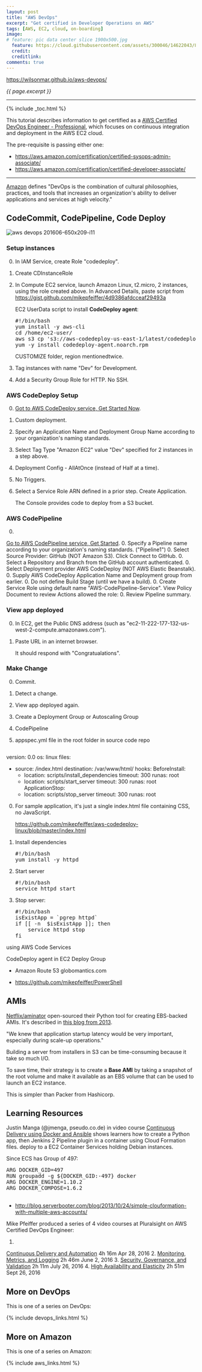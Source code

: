 ```yaml
---
layout: post
title: "AWS DevOps"
excerpt: "Get certified in Developer Operations on AWS"
tags: [AWS, EC2, cloud, on-boarding]
image:
# feature: pic data center slice 1900x500.jpg
  feature: https://cloud.githubusercontent.com/assets/300046/14622043/8b1f9cce-0584-11e6-8b9f-4b6db5bb6e37.jpg
  credit:
  creditlink:
comments: true
---
```

<a target="_blank" href="https://wilsonmar.github.io/aws-devops/">
https://wilsonmar.github.io/aws-devops/</a>

<i>{{ page.excerpt }}</i>
<hr />

{% include _toc.html %}

This tutorial describes information to get certified as a <a target="_blank" href="https://aws.amazon.com/certification/certified-devops-engineer-professional/">
AWS Certified DevOps Engineer - Professional</a>,
which focuses on continuous integration and deployment in the AWS EC2 cloud.

The pre-requisite is passing either one:
* https://aws.amazon.com/certification/certified-sysops-admin-associate/
* https://aws.amazon.com/certification/certified-developer-associate/


<hr />

<a target="_blank" href="https://aws.amazon.com/devops/">
Amazon</a> defines "DevOps is the combination of cultural philosophies, practices, and tools that increases an organization's ability to deliver applications and services at high velocity."

<a name="CodeDeploy"></a>

## CodeCommit, CodePipeline, Code Deploy #

![aws devops 201606-650x209-i11](https://cloud.githubusercontent.com/assets/300046/17295043/77eae0e8-57b7-11e6-958b-dc26ebe74361.jpg)

### Setup instances #

0. In IAM Service, create Role "codedeploy".

0. Create CDInstanceRole

0. In Compute EC2 service, launch Amazon Linux, t2.micro, 2 instances, using the role created above.
   In Advanced Details, paste script from https://gist.github.com/mikepfeiffer/4d9386afdcceaf29493a

   EC2 UserData script to install <strong>CodeDeploy agent</strong>:

   <pre>
   #!/bin/bash
   yum install -y aws-cli
   cd /home/ec2-user/
   aws s3 cp 's3://aws-codedeploy-us-east-1/latest/codedeploy-agent.noarch.rpm' . --region us-east-1
   yum -y install codedeploy-agent.noarch.rpm
   </pre>

   CUSTOMIZE folder, region mentionedtwice.

0. Tag instances with name "Dev" for Development.
0. Add a Security Group Role for HTTP. No SSH.

### AWS CodeDeploy Setup #

0. <a target="_blank" href="https://us-west-2.console.aws.amazon.com/codedeploy/home?region=us-west-2#/first-run/welcome">
   Got to AWS CodeDeploy service, Get Started Now</a>.
0. Custom deployment.
0. Specify an Application Name and Deployment Group Name according to your organization's naming standards.
0. Select Tag Type "Amazon EC2" value "Dev" specified for 2 instances in a step above.
0. Deployment Config - AllAtOnce (instead of Half at a time).
0. No Triggers.
0. Select a Service Role ARN defined in a prior step. Create Application.

   The Console provides code to deploy from a S3 bucket.

### AWS CodePipeline #

0. <a target="_blank" href="https://us-west-2.console.aws.amazon.com/codepipeline/home?region=us-west-2#/create/Name">
  Go to AWS CodePipeline service, Get Started</a>.
0. Specify a Pipeline name according to your organization's naming standards. ("Pipeline1")
0. Select Source Provider: GitHub (NOT Amazon S3). Click Connect to GitHub.
0. Select a Repository and Branch from the GitHub account authenticated.
0. Select Deployment provider AWS CodeDeploy (NOT AWS Elastic Beanstalk).
0. Supply AWS CodeDeploy Application Name and Deployment group from earlier.
0. Do not define Build Stage (until we have a build).
0. Create Service Role using default name "AWS-CodePipeline-Service". View Policy Document to review Actions allowed the role:
0. Review Pipeline summary.

### View app deployed #

0. In EC2, get the Public DNS address (such as "ec2-11-222-177-132-us-west-2-compute.amazonaws.com").
0. Paste URL in an internet browser.

   It should respond with "Congratualations".

### Make Change #

0. Commit.
0. Detect a change.
0. View app deployed again.


0. Create a Deployment Group or Autoscaling Group
0. CodePipeline


0. appspec.yml file in the root folder in source code repo

   <pre>
version: 0.0
os: linux
files:
  - source: /index.html
    destination: /var/www/html/
hooks:
  BeforeInstall:
    - location: scripts/install_dependencies
      timeout: 300
      runas: root
    - location: scripts/start_server
      timeout: 300
      runas: root
  ApplicationStop:
    - location: scripts/stop_server
      timeout: 300
      runas: root
   </pre>


0. For sample application, it's just a single index.html file containing CSS, no JavaScript.

   https://github.com/mikepfeiffer/aws-codedeploy-linux/blob/master/index.html

0. Install dependencies

   <pre>
   #!/bin/bash
   yum install -y httpd
   </pre>

0. Start server

   <pre>
   #!/bin/bash
   service httpd start
   </pre>

0. Stop server:

   <pre>
   #!/bin/bash
   isExistApp = `pgrep httpd`
   if [[ -n  $isExistApp ]]; then
       service httpd stop        
   fi
   </pre>

using AWS Code Services

CodeDeploy agent in EC2 Deploy Group

* Amazon Route 53 globomantics.com

* https://github.com/mikepfeiffer/PowerShell


## AMIs #

<a target="_blank" href="https://github.com/Netflix/aminator/">
Netflix/aminator</a> open-sourced their Python tool for creating EBS-backed AMIs.
It's described in <a target="_blank" href="http://techblog.netflix.com/2013/03/ami-creation-with-aminator.html">
this blog from 2013</a>.

   "We knew that application startup latency would be very important, especially during scale-up operations."

Building a server from installers in S3
can be time-consuming because it take so much I/O.

To save time, their strategy is to create a <strong>Base AMI</strong>
by taking a snapshot of the root volume
and make it available as an EBS volume that can be used to launch an EC2 instance.

This is simpler than Packer from Hashicorp.


## Learning Resources #

Justin Manga (@jmenga, pseudo.co.de) in video course
<a target="_blank" href="https://app.pluralsight.com/player?course=docker-ansible-continuous-delivery">
Continuous Delivery using Docker and Ansible</a> 
shows learners how to create a Python app,
then Jenkins 2 Pipeline plugin in a container
using Cloud Formation files.
deploy to a EC2 Container Services 
holding Debian instances.

Since ECS has Group of 497:

   <pre>
ARG DOCKER_GID=497
RUN groupadd -g ${DOCKER_GID:-497} docker
ARG DOCKER_ENGINE=1.10.2
ARG DOCKER_COMPOSE=1.6.2
   </pre>

* http://blog.serverbooter.com/blog/2013/10/24/simple-clouformation-with-multiple-aws-accounts/

Mike Pfeiffer
produced a series of 4 video courses at Pluralsight on AWS Certified DevOps Engineer: 

1. <a target="_blank" href="https://app.pluralsight.com/library/courses/continuous-delivery-automation-aws-certified-devops-engineer">
Continuous Delivery and Automation</a> 4h 16m Apr 28, 2016
2. <a target="_blank" href="https://app.pluralsight.com/library/courses/monitoring-metrics-logging-aws-certified-devops-engineer">
Monitoring, Metrics, and Logging</a> 2h 46m June 2, 2016
3. <a target="_blank" href="https://app.pluralsight.com/library/courses/security-governance-validation-aws-certified-devops-engineer">
Security, Governance, and Validation</a> 2h 11m July 26, 2016
4. <a target="_blank" href="https://app.pluralsight.com/library/courses/high-availability-elasticity-aws-certified-devops-engineer">
High Availability and Elasticity</a> 2h 51m Sept 26, 2016


## More on DevOps #

This is one of a series on DevOps:

{% include devops_links.html %}

## More on Amazon #

This is one of a series on Amazon:

{% include aws_links.html %}


